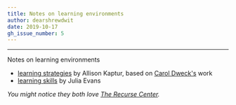 ```yaml
---
title: Notes on learning environments
author: dearshrewdwit
date: 2019-10-17
gh_issue_number: 5
---
```


___

Notes on learning environments


- [learning strategies](http://akaptur.com/blog/2015/10/10/effective-learning-strategies-for-programmers/) by Allison Kaptur, based on [Carol Dweck's](https://en.wikipedia.org/wiki/Carol_Dweck#Mindset_work) work
- [learning skills](https://jvns.ca/blog/2018/09/01/learning-skills-you-can-practice/) by Julia Evans

_You might notice they both love [The Recurse Center](https://www.recurse.com/)._
